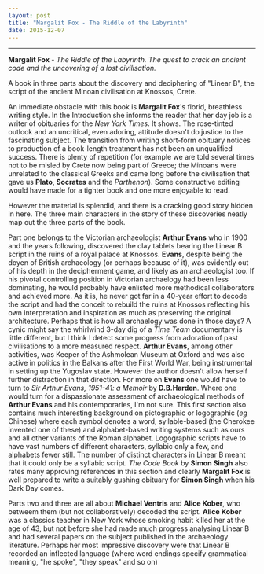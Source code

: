 ```yaml
---
layout: post
title: "Margalit Fox - The Riddle of the Labyrinth"
date: 2015-12-07
---
```



***
<b>Margalit Fox</b> - _The Riddle of the Labyrinth. The quest to crack an ancient code and the uncovering of a lost civilisation._

A book in three parts about the discovery and deciphering of "Linear B", the script of the ancient Minoan civilisation at Knossos, Crete.

An immediate obstacle with this book is **Margalit Fox**'s florid, breathless writing style. In the Introduction she informs the reader that her day job is a writer of obituaries for the _New York Times_. It shows.  The rose-tinted outlook and an uncritical, even adoring, attitude doesn't do justice to the fascinating subject. The transition from writing short-form obituary notices to production of a book-length treatment has not been an unqualified success.  There is plenty of repetition (for example we are told several times not to be misled by Crete now being part of Greece; the Minoans were unrelated to the classical Greeks and came long before the civilisation that gave us **Plato**, **Socrates** and the _Parthenon_).  Some constructive editing would have made for a tighter book and one more enjoyable to read.

However the material is splendid, and there is a cracking good story hidden in here.  The three main characters in the story of these discoveries neatly map out the three parts of the book.

Part one belongs to the Victorian archaeologist **Arthur Evans** who in 1900 and the years following, discovered the clay tablets bearing the Linear B script in the ruins of a royal palace at Knossos.  **Evans**, despite being the doyen of British archaeology (or perhaps because of it), was evidently out of his depth in the decipherment game, and likely as an archaeologist too.  If his pivotal controlling position in Victorian archaelogy had been less dominating, he would probably have enlisted more methodical collaborators and achieved more.  As it is, he never got far in a 40-year effort to decode the script and had the conceit to rebuild the ruins at Knossos reflecting his own interpretation and inspiration as much as preserving the original architecture.  Perhaps that is how all archaelogy was done in those days?  A cynic might say the whirlwind 3-day dig of a _Time Team_ documentary is little different, but I think I detect some progress from adoration of past civilisations to a more measured respect.  **Arthur Evans**, among other activities, was Keeper of the Ashmolean Museum at Oxford and was also active in politics in the Balkans after the First World War, being instrumental in setting up the Yugoslav state.  However the author doesn't allow herself further distraction in that direction.  For more on **Evans** one would have to turn to _Sir Arthur Evans, 1951-41: a Memoir_ by **D.B.Harden**.  Where one would turn for a dispassionate assessment of archaeological methods of **Arthur Evans** and his contemporaries, I'm not sure.  This first section also contains much interesting background on pictographic or logographic (_eg_ Chinese) where each symbol denotes a word, syllable-based (the Cherokee invented one of these) and alphabet-based writing systems such as ours and all other variants of the Roman alphabet.  Logographic scripts have to have vast numbers of different characters, syllabic only a few, and alphabets fewer still.  The number of distinct characters in Linear B meant that it could only be a syllabic script.  _The Code Book_ by **Simon Singh** also rates many approving references in this section and clearly **Margalit Fox** is well prepared to write a suitably gushing obituary for **Simon Singh** when his Dark Day comes.

Parts two and three are all about **Michael Ventris** and **Alice Kober**, who betweem them (but not collaboratively) decoded the script.   **Alice Kober** was a classics teacher in New York whose smoking habit killed her at the age of 43, but not before she had made much progress analysing Linear B and had several papers on the subject published in the archaeology literature.  Perhaps her most impressive discovery were that Linear B recorded an inflected language (where word endings specify grammatical meaning, "he spoke", "they speak" and so on)
